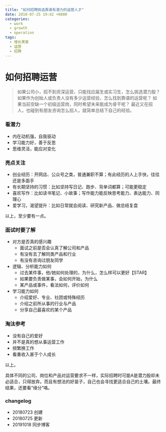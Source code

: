 ```yaml
---
title: "如何招聘挑选靠谱有潜力的运营人才"
date: 2018-07-25 19:42 +0800
categories:
  - work
  - growth
  - operation
tags:
  - 增长黑客
  - 运营
  - 招聘
---
```

# 如何招聘运营

> 如果公司小，招不到资深运营，只能找应届生或实习生，怎么挑选潜力股？
如果作为创始人或负责人没有多少运营经验，怎么找到靠谱的运营呢？
如果当前空缺一个初级运营岗，同时希望未来能成为骨干呢？
最近又在招人，也碰到有朋友咨询怎么招人，就简单总结下自己的经验。


### 看潜力

- 内在动机强，自我驱动
- 学习能力好，善于反思
- 思维灵活，能应对变化

### 亮点关注

- 创业经历：开网店、公众号之类，普通兼职不算；有此经历的人上手快，往往还是多面手
- 有长期坚持的习惯：比如坚持写日记、跑步、背单词都算；可能更稳定
- 喜欢写作：比如读书笔记、小故事；写作能力能反映思考能力、表达能力、同理心
- 爱学习，渴望提升：比如日常就会阅读、研究新产品、做总结复盘

以上，至少要有一点。

### 面试时要了解

- 对方是否真的感兴趣
  - 面试之前是否会认真了解公司和产品
  - 有没有去了解同类产品和行业
  - 有没有咨询过朋友同学
- 逻辑、分析能力如何
  - 过去某件事，他/她如何处理的，为什么，怎么样可以更好【STAR】
  - 如果要负责做某事，会如何开始，为什么
  - 某产品或事件，看法如何，评价如何
- 学习能力如何
  - 介绍爱好、专业、社团或特殊经历
  - 介绍之前所从事的行业与产品
  - 分享自己最喜欢的某个产品

### 淘汰参考

- 没有自己的爱好
- 并不是真的想从事运营工作
- 频繁换工作
- 看重收入甚于个人成长

以上。

具体不同的公司、岗位和产品对运营要求不一样，实际招聘时可能A是潜力股却未必适合，只得放弃。而且有想法的好苗子，自己也会寻找更适合自己的土壤。最终结果，还要看“缘分”咯。

### changelog
- 20180723 创建
- 20180725 更新
- 20191018 同步博客
